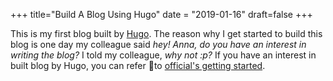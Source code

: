 +++
title="Build A Blog Using Hugo"
date = "2019-01-16"
draft=false
+++

This is my first blog built by [Hugo](https://gohugo.io/). The reason why I get started to build this blog is one day my colleague said _hey! Anna, do you have an interest in writing the blog?_ I told my colleague, _why not :p?_ If you have an interest in built blog by Hugo, you can refer to [official's getting started](https://gohugo.io/getting-started/quick-start/).